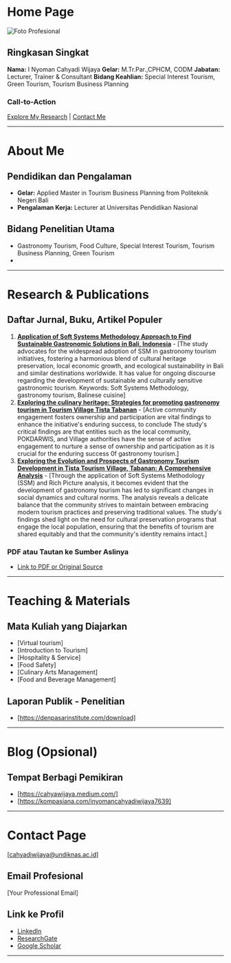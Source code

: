 # Home Page

![Foto Profesional](link-to-your-photo.jpg)

## Ringkasan Singkat
**Nama:** I Nyoman Cahyadi Wijaya
**Gelar:** M.Tr.Par.,CPHCM, CODM
**Jabatan:** Lecturer, Trainer & Consultant 
**Bidang Keahlian:** Special Interest Tourism, Green Tourism, Tourism Business Planning

### Call-to-Action
[Explore My Research](#https://orcid.org/my-orcid?orcid=0009-0004-0933-9091) | [Contact Me](#https://www.linkedin.com/in/inyomanwijaya/)

---

# About Me

## Pendidikan dan Pengalaman
- **Gelar:** Applied Master in Tourism Business Planning from Politeknik Negeri Bali
- **Pengalaman Kerja:** Lecturer at Universitas Pendidikan Nasional

## Bidang Penelitian Utama
- Gastronomy Tourism, Food Culture, Special Interest Tourism, Tourism Business Planning, Green Tourism
- 
---

# Research & Publications

## Daftar Jurnal, Buku, Artikel Populer
1. **[Application of Soft Systems Methodology Approach to Find Sustainable Gastronomic Solutions in Bali, Indonesia](https://academica.turistica.si/index.php/AT-TIJ/article/view/732)** - [The study advocates for the widespread adoption of SSM in gastronomy tourism initiatives, fostering a harmonious blend of cultural heritage preservation, local economic growth, and ecological sustainability in Bali and similar destinations worldwide. It has value for ongoing discourse regarding the development of sustainable and culturally sensitive gastronomic tourism.
Keywords: Soft Systems Methodology, gastronomy tourism, Balinese cuisine]
2. **[Exploring the culinary heritage: Strategies for promoting gastronomy tourism in Tourism Village Tista Tabanan](https://ojs2.pnb.ac.id/index.php/JASTH/article/view/1206)** - [Active community engagement fosters ownership and participation are vital findings to enhance the initiative's enduring success, to conclude The study's critical findings are that entities such as the local community, POKDARWIS, and Village authorities have the sense of active engagement to nurture a sense of ownership and participation as it is crucial for the enduring success 0f gastronomy tourism.]
3. **[Exploring the Evolution and Prospects of Gastronomy Tourism Development in Tista Tourism Village, Tabanan: A Comprehensive Analysis](https://ejournal.sidyanusa.org/index.php/injogt/article/view/498)** - [Through the application of Soft Systems Methodology (SSM) and Rich Picture analysis, it becomes evident that the development of gastronomy tourism has led to significant changes in social dynamics and cultural norms. The analysis reveals a delicate balance that the community strives to maintain between embracing modern tourism practices and preserving traditional values. The study's findings shed light on the need for cultural preservation programs that engage the local population, ensuring that the benefits of tourism are shared equitably and that the community's identity remains intact.]

### PDF atau Tautan ke Sumber Aslinya
- [Link to PDF or Original Source](link-to-source)

---

# Teaching & Materials

## Mata Kuliah yang Diajarkan
- [Virtual tourism]
- [Introduction to Tourism]
- [Hospitality & Service]
- [Food Safety]
- [Culinary Arts Management]
- [Food and Beverage Management]

## Laporan Publik - Penelitian
- [https://denpasarinstitute.com/download]
---

# Blog (Opsional)

## Tempat Berbagi Pemikiran
- [https://cahyawijaya.medium.com/]
- [https://kompasiana.com/inyomancahyadiwijaya7639]

---

# Contact Page
[cahyadiwijaya@undiknas.ac.id]

## Email Profesional
[Your Professional Email]

## Link ke Profil
- [LinkedIn](link-to-your-linkedin)
- [ResearchGate](link-to-your-researchgate)
- [Google Scholar](link-to-your-google-scholar)

---
